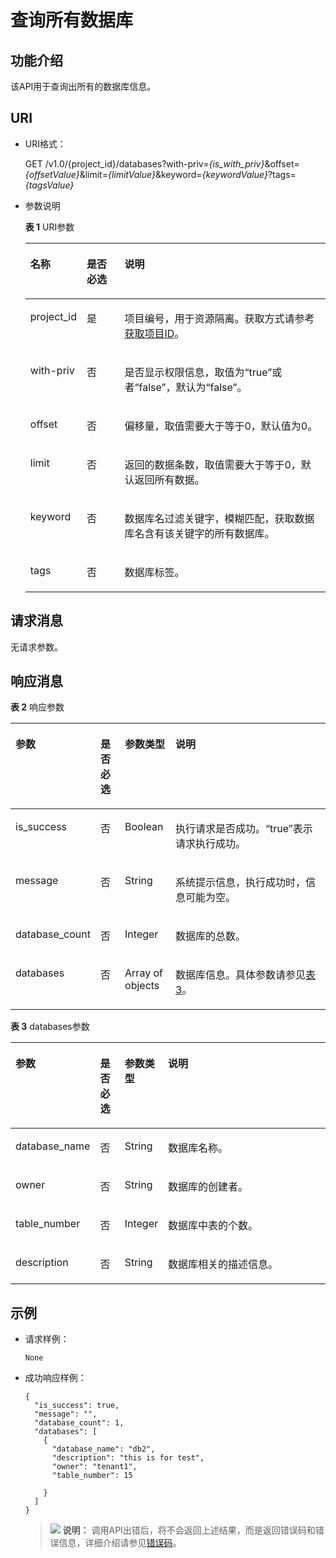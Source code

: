 # 查询所有数据库<a name="dli_02_0029"></a>

## 功能介绍<a name="s81476b125db145998a1baa1a8bc56e0c"></a>

该API用于查询出所有的数据库信息。

## URI<a name="sbf07dde5c25a4911ae94d60a7ac93e10"></a>

-   URI格式：

    GET /v1.0/\{project\_id\}/databases?with-priv=_\{_is\_with\_priv_\}_&offset=_\{_offsetValue_\}_&limit=_\{_limitValue_\}_&keyword=_\{_keywordValue_\}_?tags=_\{_tagsValue_\}_

-   参数说明

    **表 1**  URI参数

    <a name="zh-cn_topic_0069077803_table60779388"></a>
    <table><thead align="left"><tr id="zh-cn_topic_0069077803_row61411666"><th class="cellrowborder" valign="top" width="15%" id="mcps1.2.4.1.1"><p id="a420a62a594f9410eaea229ffc8037a61"><a name="a420a62a594f9410eaea229ffc8037a61"></a><a name="a420a62a594f9410eaea229ffc8037a61"></a>名称</p>
    </th>
    <th class="cellrowborder" valign="top" width="13%" id="mcps1.2.4.1.2"><p id="zh-cn_topic_0069077803_p873025824211"><a name="zh-cn_topic_0069077803_p873025824211"></a><a name="zh-cn_topic_0069077803_p873025824211"></a>是否必选</p>
    </th>
    <th class="cellrowborder" valign="top" width="72%" id="mcps1.2.4.1.3"><p id="a692d3cd97b464aed90ba6d841900a4a5"><a name="a692d3cd97b464aed90ba6d841900a4a5"></a><a name="a692d3cd97b464aed90ba6d841900a4a5"></a>说明</p>
    </th>
    </tr>
    </thead>
    <tbody><tr id="zh-cn_topic_0069077803_row48589216"><td class="cellrowborder" valign="top" width="15%" headers="mcps1.2.4.1.1 "><p id="zh-cn_topic_0069077803_p43412436"><a name="zh-cn_topic_0069077803_p43412436"></a><a name="zh-cn_topic_0069077803_p43412436"></a>project_id</p>
    </td>
    <td class="cellrowborder" valign="top" width="13%" headers="mcps1.2.4.1.2 "><p id="zh-cn_topic_0069077803_p26746391"><a name="zh-cn_topic_0069077803_p26746391"></a><a name="zh-cn_topic_0069077803_p26746391"></a>是</p>
    </td>
    <td class="cellrowborder" valign="top" width="72%" headers="mcps1.2.4.1.3 "><p id="p1310472724012"><a name="p1310472724012"></a><a name="p1310472724012"></a>项目编号，用于资源隔离。获取方式请参考<a href="获取项目ID.md">获取项目ID</a>。</p>
    </td>
    </tr>
    <tr id="row111865466429"><td class="cellrowborder" valign="top" width="15%" headers="mcps1.2.4.1.1 "><p id="p21872461420"><a name="p21872461420"></a><a name="p21872461420"></a>with-priv</p>
    </td>
    <td class="cellrowborder" valign="top" width="13%" headers="mcps1.2.4.1.2 "><p id="p161889469427"><a name="p161889469427"></a><a name="p161889469427"></a>否</p>
    </td>
    <td class="cellrowborder" valign="top" width="72%" headers="mcps1.2.4.1.3 "><p id="p1418834613429"><a name="p1418834613429"></a><a name="p1418834613429"></a>是否显示权限信息，取值为<span class="parmvalue" id="parmvalue6142344194518"><a name="parmvalue6142344194518"></a><a name="parmvalue6142344194518"></a>“true”</span>或者<span class="parmvalue" id="parmvalue1557614485457"><a name="parmvalue1557614485457"></a><a name="parmvalue1557614485457"></a>“false”</span>，默认为<span class="parmvalue" id="parmvalue12778653114518"><a name="parmvalue12778653114518"></a><a name="parmvalue12778653114518"></a>“false”</span>。</p>
    </td>
    </tr>
    <tr id="row108141354134219"><td class="cellrowborder" valign="top" width="15%" headers="mcps1.2.4.1.1 "><p id="p11814125415429"><a name="p11814125415429"></a><a name="p11814125415429"></a>offset</p>
    </td>
    <td class="cellrowborder" valign="top" width="13%" headers="mcps1.2.4.1.2 "><p id="p1981475411427"><a name="p1981475411427"></a><a name="p1981475411427"></a>否</p>
    </td>
    <td class="cellrowborder" valign="top" width="72%" headers="mcps1.2.4.1.3 "><p id="p78151954104214"><a name="p78151954104214"></a><a name="p78151954104214"></a>偏移量，取值需要大于等于0，默认值为0。</p>
    </td>
    </tr>
    <tr id="row1681595404218"><td class="cellrowborder" valign="top" width="15%" headers="mcps1.2.4.1.1 "><p id="p18151454144212"><a name="p18151454144212"></a><a name="p18151454144212"></a>limit</p>
    </td>
    <td class="cellrowborder" valign="top" width="13%" headers="mcps1.2.4.1.2 "><p id="p68154545421"><a name="p68154545421"></a><a name="p68154545421"></a>否</p>
    </td>
    <td class="cellrowborder" valign="top" width="72%" headers="mcps1.2.4.1.3 "><p id="p1081545454211"><a name="p1081545454211"></a><a name="p1081545454211"></a>返回的数据条数，取值需要大于等于0，默认返回所有数据。</p>
    </td>
    </tr>
    <tr id="row139265202574"><td class="cellrowborder" valign="top" width="15%" headers="mcps1.2.4.1.1 "><p id="p14927320125715"><a name="p14927320125715"></a><a name="p14927320125715"></a>keyword</p>
    </td>
    <td class="cellrowborder" valign="top" width="13%" headers="mcps1.2.4.1.2 "><p id="p1192752017577"><a name="p1192752017577"></a><a name="p1192752017577"></a>否</p>
    </td>
    <td class="cellrowborder" valign="top" width="72%" headers="mcps1.2.4.1.3 "><p id="p1892772015576"><a name="p1892772015576"></a><a name="p1892772015576"></a>数据库名过滤关键字，模糊匹配，获取数据库名含有该关键字的所有数据库。</p>
    </td>
    </tr>
    <tr id="row3345567431"><td class="cellrowborder" valign="top" width="15%" headers="mcps1.2.4.1.1 "><p id="p1346136154316"><a name="p1346136154316"></a><a name="p1346136154316"></a>tags</p>
    </td>
    <td class="cellrowborder" valign="top" width="13%" headers="mcps1.2.4.1.2 "><p id="p8346146154319"><a name="p8346146154319"></a><a name="p8346146154319"></a>否</p>
    </td>
    <td class="cellrowborder" valign="top" width="72%" headers="mcps1.2.4.1.3 "><p id="p1534626174310"><a name="p1534626174310"></a><a name="p1534626174310"></a>数据库标签。</p>
    </td>
    </tr>
    </tbody>
    </table>


## 请求消息<a name="sbac34c939f8e4646b61c2604b760765e"></a>

无请求参数。

## 响应消息<a name="s2bf874ddfa964e6fa245d9464ab1b51a"></a>

**表 2**  响应参数

<a name="zh-cn_topic_0069077899_table26748875"></a>
<table><thead align="left"><tr id="zh-cn_topic_0069077899_row35695092"><th class="cellrowborder" valign="top" width="13.950000000000001%" id="mcps1.2.5.1.1"><p id="a4abbd081d3484947b80555de87614621"><a name="a4abbd081d3484947b80555de87614621"></a><a name="a4abbd081d3484947b80555de87614621"></a>参数</p>
</th>
<th class="cellrowborder" valign="top" width="8.37%" id="mcps1.2.5.1.2"><p id="p730017613157"><a name="p730017613157"></a><a name="p730017613157"></a>是否必选</p>
</th>
<th class="cellrowborder" valign="top" width="16.38%" id="mcps1.2.5.1.3"><p id="zh-cn_topic_0069077899_p130413216125"><a name="zh-cn_topic_0069077899_p130413216125"></a><a name="zh-cn_topic_0069077899_p130413216125"></a>参数类型</p>
</th>
<th class="cellrowborder" valign="top" width="61.3%" id="mcps1.2.5.1.4"><p id="ad74ec8df4f924426b7f5246cf2e91141"><a name="ad74ec8df4f924426b7f5246cf2e91141"></a><a name="ad74ec8df4f924426b7f5246cf2e91141"></a>说明</p>
</th>
</tr>
</thead>
<tbody><tr id="zh-cn_topic_0069077899_row37381110"><td class="cellrowborder" valign="top" width="13.950000000000001%" headers="mcps1.2.5.1.1 "><p id="zh-cn_topic_0069077899_p7971050"><a name="zh-cn_topic_0069077899_p7971050"></a><a name="zh-cn_topic_0069077899_p7971050"></a>is_success</p>
</td>
<td class="cellrowborder" valign="top" width="8.37%" headers="mcps1.2.5.1.2 "><p id="p2030013681514"><a name="p2030013681514"></a><a name="p2030013681514"></a>否</p>
</td>
<td class="cellrowborder" valign="top" width="16.38%" headers="mcps1.2.5.1.3 "><p id="zh-cn_topic_0069077899_p20256672"><a name="zh-cn_topic_0069077899_p20256672"></a><a name="zh-cn_topic_0069077899_p20256672"></a>Boolean</p>
</td>
<td class="cellrowborder" valign="top" width="61.3%" headers="mcps1.2.5.1.4 "><p id="p126781313131418"><a name="p126781313131418"></a><a name="p126781313131418"></a>执行请求是否成功。<span class="parmvalue" id="parmvalue668112716853"><a name="parmvalue668112716853"></a><a name="parmvalue668112716853"></a>“true”</span>表示请求执行成功。</p>
</td>
</tr>
<tr id="zh-cn_topic_0069077899_row3163968"><td class="cellrowborder" valign="top" width="13.950000000000001%" headers="mcps1.2.5.1.1 "><p id="zh-cn_topic_0069077899_p54954888"><a name="zh-cn_topic_0069077899_p54954888"></a><a name="zh-cn_topic_0069077899_p54954888"></a>message</p>
</td>
<td class="cellrowborder" valign="top" width="8.37%" headers="mcps1.2.5.1.2 "><p id="p1430016614153"><a name="p1430016614153"></a><a name="p1430016614153"></a>否</p>
</td>
<td class="cellrowborder" valign="top" width="16.38%" headers="mcps1.2.5.1.3 "><p id="zh-cn_topic_0069077899_p50204720"><a name="zh-cn_topic_0069077899_p50204720"></a><a name="zh-cn_topic_0069077899_p50204720"></a>String</p>
</td>
<td class="cellrowborder" valign="top" width="61.3%" headers="mcps1.2.5.1.4 "><p id="a4fa277540d3e42e48cec2027a36ca6bc"><a name="a4fa277540d3e42e48cec2027a36ca6bc"></a><a name="a4fa277540d3e42e48cec2027a36ca6bc"></a>系统提示信息，执行成功时，信息可能为空。</p>
</td>
</tr>
<tr id="zh-cn_topic_0069077899_row24910445"><td class="cellrowborder" valign="top" width="13.950000000000001%" headers="mcps1.2.5.1.1 "><p id="zh-cn_topic_0069077899_p4480178"><a name="zh-cn_topic_0069077899_p4480178"></a><a name="zh-cn_topic_0069077899_p4480178"></a>database_count</p>
</td>
<td class="cellrowborder" valign="top" width="8.37%" headers="mcps1.2.5.1.2 "><p id="p930112671515"><a name="p930112671515"></a><a name="p930112671515"></a>否</p>
</td>
<td class="cellrowborder" valign="top" width="16.38%" headers="mcps1.2.5.1.3 "><p id="zh-cn_topic_0069077899_p767489"><a name="zh-cn_topic_0069077899_p767489"></a><a name="zh-cn_topic_0069077899_p767489"></a>Integer</p>
</td>
<td class="cellrowborder" valign="top" width="61.3%" headers="mcps1.2.5.1.4 "><p id="zh-cn_topic_0069077899_p62166619"><a name="zh-cn_topic_0069077899_p62166619"></a><a name="zh-cn_topic_0069077899_p62166619"></a>数据库的总数。</p>
</td>
</tr>
<tr id="zh-cn_topic_0069077899_row21841253"><td class="cellrowborder" valign="top" width="13.950000000000001%" headers="mcps1.2.5.1.1 "><p id="zh-cn_topic_0069077899_p24311098"><a name="zh-cn_topic_0069077899_p24311098"></a><a name="zh-cn_topic_0069077899_p24311098"></a>databases</p>
</td>
<td class="cellrowborder" valign="top" width="8.37%" headers="mcps1.2.5.1.2 "><p id="p133280618155"><a name="p133280618155"></a><a name="p133280618155"></a>否</p>
</td>
<td class="cellrowborder" valign="top" width="16.38%" headers="mcps1.2.5.1.3 "><p id="zh-cn_topic_0069077899_p54458150"><a name="zh-cn_topic_0069077899_p54458150"></a><a name="zh-cn_topic_0069077899_p54458150"></a>Array of objects</p>
</td>
<td class="cellrowborder" valign="top" width="61.3%" headers="mcps1.2.5.1.4 "><p id="zh-cn_topic_0069077899_p49033996"><a name="zh-cn_topic_0069077899_p49033996"></a><a name="zh-cn_topic_0069077899_p49033996"></a>数据库信息。具体参数请参见<a href="#table119519521616">表3</a>。</p>
</td>
</tr>
</tbody>
</table>

**表 3**  databases参数

<a name="table119519521616"></a>
<table><thead align="left"><tr id="row9968510169"><th class="cellrowborder" valign="top" width="13.950000000000001%" id="mcps1.2.5.1.1"><p id="p896350165"><a name="p896350165"></a><a name="p896350165"></a>参数</p>
</th>
<th class="cellrowborder" valign="top" width="8.36%" id="mcps1.2.5.1.2"><p id="p8966591611"><a name="p8966591611"></a><a name="p8966591611"></a>是否必选</p>
</th>
<th class="cellrowborder" valign="top" width="9.520000000000001%" id="mcps1.2.5.1.3"><p id="p296153166"><a name="p296153166"></a><a name="p296153166"></a>参数类型</p>
</th>
<th class="cellrowborder" valign="top" width="68.17%" id="mcps1.2.5.1.4"><p id="p596185191612"><a name="p596185191612"></a><a name="p596185191612"></a>说明</p>
</th>
</tr>
</thead>
<tbody><tr id="row17981153163"><td class="cellrowborder" valign="top" width="13.950000000000001%" headers="mcps1.2.5.1.1 "><p id="p2980571611"><a name="p2980571611"></a><a name="p2980571611"></a>database_name</p>
</td>
<td class="cellrowborder" valign="top" width="8.36%" headers="mcps1.2.5.1.2 "><p id="p159905141616"><a name="p159905141616"></a><a name="p159905141616"></a>否</p>
</td>
<td class="cellrowborder" valign="top" width="9.520000000000001%" headers="mcps1.2.5.1.3 "><p id="p29985191615"><a name="p29985191615"></a><a name="p29985191615"></a>String</p>
</td>
<td class="cellrowborder" valign="top" width="68.17%" headers="mcps1.2.5.1.4 "><p id="p169913561615"><a name="p169913561615"></a><a name="p169913561615"></a>数据库名称。</p>
</td>
</tr>
<tr id="row399354167"><td class="cellrowborder" valign="top" width="13.950000000000001%" headers="mcps1.2.5.1.1 "><p id="p14991658161"><a name="p14991658161"></a><a name="p14991658161"></a>owner</p>
</td>
<td class="cellrowborder" valign="top" width="8.36%" headers="mcps1.2.5.1.2 "><p id="p8994511619"><a name="p8994511619"></a><a name="p8994511619"></a>否</p>
</td>
<td class="cellrowborder" valign="top" width="9.520000000000001%" headers="mcps1.2.5.1.3 "><p id="p19910581615"><a name="p19910581615"></a><a name="p19910581615"></a>String</p>
</td>
<td class="cellrowborder" valign="top" width="68.17%" headers="mcps1.2.5.1.4 "><p id="p189985111613"><a name="p189985111613"></a><a name="p189985111613"></a>数据库的创建者。</p>
</td>
</tr>
<tr id="row7990531610"><td class="cellrowborder" valign="top" width="13.950000000000001%" headers="mcps1.2.5.1.1 "><p id="p210015121620"><a name="p210015121620"></a><a name="p210015121620"></a>table_number</p>
</td>
<td class="cellrowborder" valign="top" width="8.36%" headers="mcps1.2.5.1.2 "><p id="p610016561615"><a name="p610016561615"></a><a name="p610016561615"></a>否</p>
</td>
<td class="cellrowborder" valign="top" width="9.520000000000001%" headers="mcps1.2.5.1.3 "><p id="p91001057162"><a name="p91001057162"></a><a name="p91001057162"></a>Integer</p>
</td>
<td class="cellrowborder" valign="top" width="68.17%" headers="mcps1.2.5.1.4 "><p id="p161009561612"><a name="p161009561612"></a><a name="p161009561612"></a>数据库中表的个数。</p>
</td>
</tr>
<tr id="row510012515164"><td class="cellrowborder" valign="top" width="13.950000000000001%" headers="mcps1.2.5.1.1 "><p id="p131001952167"><a name="p131001952167"></a><a name="p131001952167"></a>description</p>
</td>
<td class="cellrowborder" valign="top" width="8.36%" headers="mcps1.2.5.1.2 "><p id="p610015101616"><a name="p610015101616"></a><a name="p610015101616"></a>否</p>
</td>
<td class="cellrowborder" valign="top" width="9.520000000000001%" headers="mcps1.2.5.1.3 "><p id="p1810019541613"><a name="p1810019541613"></a><a name="p1810019541613"></a>String</p>
</td>
<td class="cellrowborder" valign="top" width="68.17%" headers="mcps1.2.5.1.4 "><p id="p1510017531611"><a name="p1510017531611"></a><a name="p1510017531611"></a>数据库相关的描述信息。</p>
</td>
</tr>
</tbody>
</table>

## 示例<a name="section25311746151747"></a>

-   请求样例：

    ```
    None
    ```

-   成功响应样例：

    ```
    {
      "is_success": true,
      "message": "",
      "database_count": 1,
      "databases": [
        {
          "database_name": "db2",
          "description": "this is for test",
          "owner": "tenant1",
          "table_number": 15
    
        }
      ]
    }
    ```

    >![](public_sys-resources/icon-note.gif) **说明：** 
    >调用API出错后，将不会返回上述结果，而是返回错误码和错误信息，详细介绍请参见[错误码](错误码.md)。


